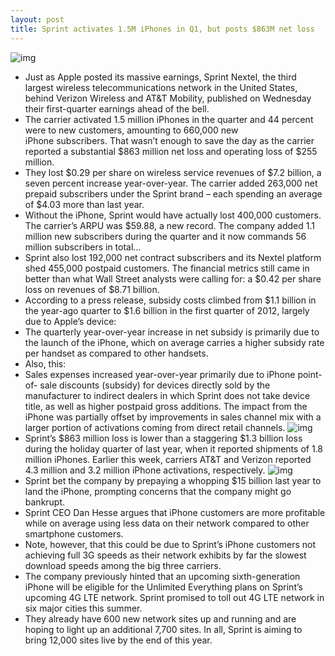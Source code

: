 ```yaml
---
layout: post
title: Sprint activates 1.5M iPhones in Q1, but posts $863M net loss
---
```

![img](http://media.idownloadblog.com/wp-content/uploads/2012/04/Sprint-logo-medium.jpg)
* Just as Apple posted its massive earnings, Sprint Nextel, the third largest wireless telecommunications network in the United States, behind Verizon Wireless and AT&T Mobility, published on Wednesday their first-quarter earnings ahead of the bell.
* The carrier activated 1.5 million iPhones in the quarter and 44 percent were to new customers, amounting to 660,000 new iPhone subscribers. That wasn’t enough to save the day as the carrier reported a substantial $863 million net loss and operating loss of $255 million.
* They lost $0.29 per share on wireless service revenues of $7.2 billion, a seven percent increase year-over-year. The carrier added 263,000 net prepaid subscribers under the Sprint brand – each spending an average of $4.03 more than last year.
* Without the iPhone, Sprint would have actually lost 400,000 customers. The carrier’s ARPU was $59.88, a new record. The company added 1.1 million new subscribers during the quarter and it now commands 56 million subscribers in total…
* Sprint also lost 192,000 net contract subscribers and its Nextel platform shed 455,000 postpaid customers. The financial metrics still came in better than what Wall Street analysts were calling for: a $0.42 per share loss on revenues of $8.71 billion.
* According to a press release, subsidy costs climbed from $1.1 billion in the year-ago quarter to $1.6 billion in the first quarter of 2012, largely due to Apple’s device:
* The quarterly year-over-year increase in net subsidy is primarily due to the launch of the iPhone, which on average carries a higher subsidy rate per handset as compared to other handsets.
* Also, this:
* Sales expenses increased year-over-year primarily due to iPhone point-of- sale discounts (subsidy) for devices directly sold by the manufacturer to indirect dealers in which Sprint does not take device title, as well as higher postpaid gross additions. The impact from the iPhone was partially offset by improvements in sales channel mix with a larger portion of activations coming from direct retail channels.
![img](http://media.idownloadblog.com/wp-content/uploads/2012/04/Sprint-iPhone-activations.jpg)
* Sprint’s $863 million loss is lower than a staggering $1.3 billion loss during the holiday quarter of last year, when it reported shipments of 1.8 million iPhones. Earlier this week, carriers AT&T and Verizon reported 4.3 million and 3.2 million iPhone activations, respectively.
![img](http://media.idownloadblog.com/wp-content/uploads/2012/04/Sprint-Q112.png)
* Sprint bet the company by prepaying a whopping $15 billion last year to land the iPhone, prompting concerns that the company might go bankrupt.
* Sprint CEO Dan Hesse argues that iPhone customers are more profitable while on average using less data on their network compared to other smartphone customers.
* Note, however, that this could be due to Sprint’s iPhone customers not achieving full 3G speeds as their network exhibits by far the slowest download speeds among the big three carriers.
* The company previously hinted that an upcoming sixth-generation iPhone will be eligible for the Unlimited Everything plans on Sprint’s upcoming 4G LTE network. Sprint promised to toll out 4G LTE network in six major cities this summer.
* They already have 600 new network sites up and running and are hoping to light up an additional 7,700 sites. In all, Sprint is aiming to bring 12,000 sites live by the end of this year.

